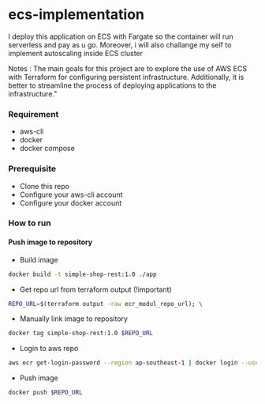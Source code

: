 # ecs-implementation
I deploy this application on ECS with Fargate so the container will run serverless and pay as u go. Moreover, i will also challange my self to implement autoscaling inside ECS cluster 

Notes : The main goals for this project are to explore the use of AWS ECS with Terraform for configuring persistent infrastructure. Additionally, it is better to streamline the process of deploying applications to the infrastructure."

### Requirement
- aws-cli
- docker
- docker compose

### Prerequisite
- Clone this repo
- Configure your aws-cli account
- Configure your docker account

### How to run
#### Push image to repository
- Build image
```bash
docker build -t simple-shop-rest:1.0 ./app

```
- Get repo url from terraform output (!important)
```bash
REPO_URL=$(terraform output -raw ecr_modul_repo_url); \
```
- Manually link image to repository 
```bash
docker tag simple-shop-rest:1.0 $REPO_URL
```
- Login to aws repo
```bash
aws ecr get-login-password --region ap-southeast-1 | docker login --username AWS --password-stdin $REPO_URL
```

- Push image
```bash
docker push $REPO_URL
```
